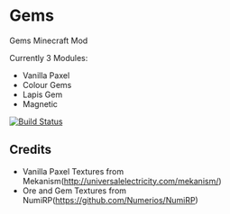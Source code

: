 Gems
========

Gems Minecraft Mod

Currently 3 Modules:
* Vanilla Paxel
* Colour Gems
* Lapis Gem
* Magnetic

[![Build Status](https://travis-ci.org/ictrobot/Gems.png?branch=master)](https://travis-ci.org/ictrobot/Gems)

Credits
--------
* Vanilla Paxel Textures from Mekanism(http://universalelectricity.com/mekanism/)
* Ore and Gem Textures from NumiRP(https://github.com/Numerios/NumiRP)
